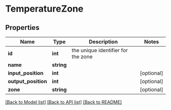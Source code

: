 # TemperatureZone

## Properties
Name | Type | Description | Notes
------------ | ------------- | ------------- | -------------
**id** | **int** | the unique identifier for the zone | 
**name** | **string** |  | 
**input_position** | **int** |  | [optional] 
**output_position** | **int** |  | [optional] 
**zone** | **string** |  | [optional] 

[[Back to Model list]](../README.md#documentation-for-models) [[Back to API list]](../README.md#documentation-for-api-endpoints) [[Back to README]](../README.md)

